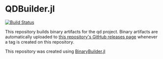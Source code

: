 # QDBuilder.jl

[![Build Status](https://travis-ci.org/eschnett/QDBuilder.jl.svg?branch=master)](https://travis-ci.org/eschnett/QDBuilder.jl)

This repository builds binary artifacts for the qd project. Binary artifacts are automatically uploaded to
[this repository's GitHub releases page](https://github.com/eschnett/QDBuilder.jl/releases) whenever a tag is created
on this repository.

This repository was created using [BinaryBuilder.jl](https://github.com/JuliaPackaging/BinaryBuilder.jl)
